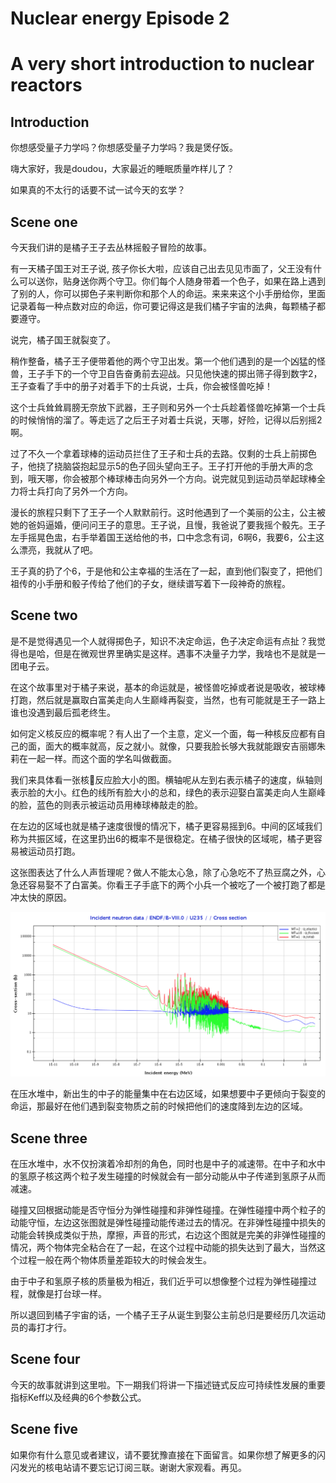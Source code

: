 <!--
Editor Vincent Du
Creation Date: 26.08.2020
Last Update: 26.08.2020
-->


<!--
Markdown 常用语法
# Title
## subtitle 1
### subtitle 2
#### subtitle 3
etc.
--- *** ___分割线
*+- 无序列表
1. 2. 3.有序列表
> 引用的文字
空行 换行
*文字* 斜体
**文字** 粗体
\符号 符号 Latex
$$ 公式 $$
！[标题] (href) 图片
[标题] (href "title") 超链接,目录,文件

表格：
左对齐|居中|右对齐
2|3|5
:--|:--:|--:
2|3|5
10|100|1000

```编程语言（可选）
代码
```
`` 行内代码

~~删除线~~

Tasklist
- [ ] Eat
- [x] Code
  - [x] HTML


@import "xxx.md" 插入文档
-->

# Nuclear energy Episode 2
# A very short introduction to nuclear reactors

## Introduction

你想感受量子力学吗？你想感受量子力学吗？我是煲仔饭。

嗨大家好，我是doudou，大家最近的睡眠质量咋样儿了？

如果真的不太行的话要不试一试今天的玄学？

## Scene one

今天我们讲的是橘子王子去丛林摇骰子冒险的故事。

有一天橘子国王对王子说, 孩子你长大啦，应该自己出去见见市面了，父王没有什么可以送你，贴身送你两个守卫。你们每个人随身带着一个色子，如果在路上遇到了别的人，你可以掷色子来判断你和那个人的命运。来来来这个小手册给你，里面记录着每一种点数对应的命运，你可要记得这是我们橘子宇宙的法典，每颗橘子都要遵守。

说完，橘子国王就裂变了。

稍作整备，橘子王子便带着他的两个守卫出发。第一个他们遇到的是一个凶猛的怪兽，王子手下的一个守卫自告奋勇前去迎战。只见他快速的掷出筛子得到数字2，王子查看了手中的册子对着手下的士兵说，士兵，你会被怪兽吃掉！

这个士兵耸耸肩膀无奈放下武器，王子则和另外一个士兵趁着怪兽吃掉第一个士兵的时候悄悄的溜了。等走远了之后王子对着士兵说，天哪，好险，记得以后别摇2啊。

过了不久一个拿着球棒的运动员拦住了王子和士兵的去路。仅剩的士兵上前掷色子，他挠了挠脑袋抱起显示5的色子回头望向王子。王子打开他的手册大声的念到，哦天哪，你会被那个棒球棒击向另外一个方向。说完就见到运动员举起球棒全力将士兵打向了另外一个方向。

漫长的旅程只剩下了王子一个人默默前行。这时他遇到了一个美丽的公主，公主被她的爸妈逼婚，便问问王子的意思。王子说，且慢，我爸说了要我摇个骰先。王子左手摇晃色盅，右手举着国王送给他的书，口中念念有词，6啊6，我要6，公主这么漂亮，我就从了吧。

王子真的扔了个6，于是他和公主幸福的生活在了一起，直到他们裂变了，把他们祖传的小手册和骰子传给了他们的子女，继续谱写着下一段神奇的旅程。

## Scene two

是不是觉得遇见一个人就得掷色子，知识不决定命运，色子决定命运有点扯？我觉得也是哈，但是在微观世界里确实是这样。遇事不决量子力学，我啥也不是就是一团电子云。

在这个故事里对于橘子来说，基本的命运就是，被怪兽吃掉或者说是吸收，被球棒打跑，然后就是赢取白富美走向人生巅峰再裂变，当然，也有可能就是王子一路上谁也没遇到最后孤老终生。

如何定义核反应的概率呢？有人出了一个主意，定义一个面，每一种核反应都有自己的面，面大的概率就高，反之就小。就像，只要我脸长够大我就能跟安吉丽娜朱莉在一起一样。而这个面的学名叫做截面。

我们来具体看一张核反应脸大小的图。横轴呢从左到右表示橘子的速度，纵轴则表示脸的大小。红色的线所有脸大小的总和，绿色的表示迎娶白富美走向人生巅峰的脸，蓝色的则表示被运动员用棒球棒敲走的脸。

在左边的区域也就是橘子速度很慢的情况下，橘子更容易摇到6。中间的区域我们称为共振区域，在这里扔出6的概率不是很稳定。在橘子很快的区域呢，橘子更容易被运动员打跑。

这张图表达了什么人声哲理呢？做人不能太心急，除了心急吃不了热豆腐之外，心急还容易娶不了白富美。你看王子手底下的两个小兵一个被吃了一个被打跑了都是冲太快的原因。

![XS](../source/pics/XS.png)

在压水堆中，新出生的中子的能量集中在右边区域，如果想要中子更倾向于裂变的命运，那最好在他们遇到裂变物质之前的时候把他们的速度降到左边的区域。

## Scene three

在压水堆中，水不仅扮演着冷却剂的角色，同时也是中子的减速带。在中子和水中的氢原子核这两个粒子发生碰撞的时候就会有一部分动能从中子传递到氢原子从而减速。

碰撞又回根据动能是否守恒分为弹性碰撞和非弹性碰撞。在弹性碰撞中两个粒子的动能守恒，左边这张图就是弹性碰撞动能传递过去的情况。在非弹性碰撞中损失的动能会转换成类似于热，摩擦，声音的形式，右边这个图就是完美的非弹性碰撞的情况，两个物体完全粘合在了一起，在这个过程中动能的损失达到了最大，当然这个过程一般在两个物体质量差距较大的时候会发生。

由于中子和氢原子核的质量极为相近，我们近乎可以想像整个过程为弹性碰撞过程，就像是打台球一样。

所以退回到橘子宇宙的话，一个橘子王子从诞生到娶公主前总归是要经历几次运动员的毒打才行。

## Scene four

今天的故事就讲到这里啦。下一期我们将讲一下描述链式反应可持续性发展的重要指标Keff以及经典的6个参数公式。

## Scene five

如果你有什么意见或者建议，请不要犹豫直接在下面留言。如果你想了解更多的闪闪发光的核电站请不要忘记订阅三联。谢谢大家观看。再见。
